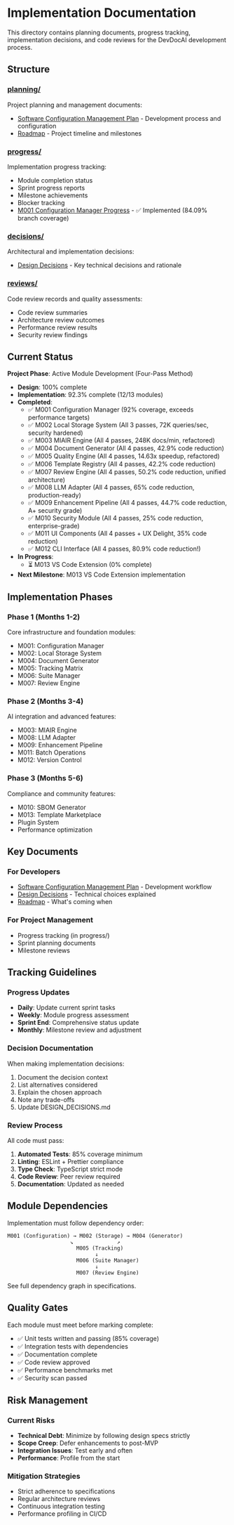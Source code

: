 # Implementation Documentation

This directory contains planning documents, progress tracking, implementation decisions, and code reviews for the DevDocAI development process.

## Structure

### [planning/](planning/)

Project planning and management documents:

- [Software Configuration Management Plan](planning/DESIGN-devdocsai-scmp.md) - Development process and configuration
- [Roadmap](planning/ROADMAP.md) - Project timeline and milestones

### [progress/](progress/)

Implementation progress tracking:

- Module completion status
- Sprint progress reports
- Milestone achievements
- Blocker tracking
- [M001 Configuration Manager Progress](progress/M001-ConfigurationManager-Progress.md) - ✅ Implemented (84.09% branch coverage)

### [decisions/](decisions/)

Architectural and implementation decisions:

- [Design Decisions](decisions/DESIGN_DECISIONS.md) - Key technical decisions and rationale

### [reviews/](reviews/)

Code review records and quality assessments:

- Code review summaries
- Architecture review outcomes
- Performance review results
- Security review findings

## Current Status

**Project Phase**: Active Module Development (Four-Pass Method)

- **Design**: 100% complete
- **Implementation**: 92.3% complete (12/13 modules)
- **Completed**:
  - ✅ M001 Configuration Manager (92% coverage, exceeds performance targets)
  - ✅ M002 Local Storage System (All 3 passes, 72K queries/sec, security hardened)
  - ✅ M003 MIAIR Engine (All 4 passes, 248K docs/min, refactored)
  - ✅ M004 Document Generator (All 4 passes, 42.9% code reduction)
  - ✅ M005 Quality Engine (All 4 passes, 14.63x speedup, refactored)
  - ✅ M006 Template Registry (All 4 passes, 42.2% code reduction)
  - ✅ M007 Review Engine (All 4 passes, 50.2% code reduction, unified architecture)
  - ✅ M008 LLM Adapter (All 4 passes, 65% code reduction, production-ready)
  - ✅ M009 Enhancement Pipeline (All 4 passes, 44.7% code reduction, A+ security grade)
  - ✅ M010 Security Module (All 4 passes, 25% code reduction, enterprise-grade)
  - ✅ M011 UI Components (All 4 passes + UX Delight, 35% code reduction)
  - ✅ M012 CLI Interface (All 4 passes, 80.9% code reduction!)
- **In Progress**:
  - ⏳ M013 VS Code Extension (0% complete)
- **Next Milestone**: M013 VS Code Extension implementation

## Implementation Phases

### Phase 1 (Months 1-2)

Core infrastructure and foundation modules:

- M001: Configuration Manager
- M002: Local Storage System
- M004: Document Generator
- M005: Tracking Matrix
- M006: Suite Manager
- M007: Review Engine

### Phase 2 (Months 3-4)

AI integration and advanced features:

- M003: MIAIR Engine
- M008: LLM Adapter
- M009: Enhancement Pipeline
- M011: Batch Operations
- M012: Version Control

### Phase 3 (Months 5-6)

Compliance and community features:

- M010: SBOM Generator
- M013: Template Marketplace
- Plugin System
- Performance optimization

## Key Documents

### For Developers

- [Software Configuration Management Plan](planning/DESIGN-devdocsai-scmp.md) - Development workflow
- [Design Decisions](decisions/DESIGN_DECISIONS.md) - Technical choices explained
- [Roadmap](planning/ROADMAP.md) - What's coming when

### For Project Management

- Progress tracking (in progress/)
- Sprint planning documents
- Milestone reviews

## Tracking Guidelines

### Progress Updates

- **Daily**: Update current sprint tasks
- **Weekly**: Module progress assessment
- **Sprint End**: Comprehensive status update
- **Monthly**: Milestone review and adjustment

### Decision Documentation

When making implementation decisions:

1. Document the decision context
2. List alternatives considered
3. Explain the chosen approach
4. Note any trade-offs
5. Update DESIGN_DECISIONS.md

### Review Process

All code must pass:

1. **Automated Tests**: 85% coverage minimum
2. **Linting**: ESLint + Prettier compliance
3. **Type Check**: TypeScript strict mode
4. **Code Review**: Peer review required
5. **Documentation**: Updated as needed

## Module Dependencies

Implementation must follow dependency order:

```
M001 (Configuration) → M002 (Storage) → M004 (Generator)
                    ↘              ↗
                      M005 (Tracking)
                            ↓
                      M006 (Suite Manager)
                            ↓
                      M007 (Review Engine)
```

See full dependency graph in specifications.

## Quality Gates

Each module must meet before marking complete:

- ✅ Unit tests written and passing (85% coverage)
- ✅ Integration tests with dependencies
- ✅ Documentation complete
- ✅ Code review approved
- ✅ Performance benchmarks met
- ✅ Security scan passed

## Risk Management

### Current Risks

- **Technical Debt**: Minimize by following design specs strictly
- **Scope Creep**: Defer enhancements to post-MVP
- **Integration Issues**: Test early and often
- **Performance**: Profile from the start

### Mitigation Strategies

- Strict adherence to specifications
- Regular architecture reviews
- Continuous integration testing
- Performance profiling in CI/CD
